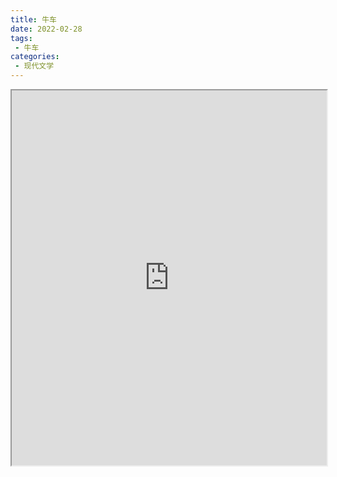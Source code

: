 ```yaml
---
title: 牛车
date: 2022-02-28
tags:
 - 牛车
categories:
 - 现代文学
---
```




<iframe src="http://localhost:8080/pdf/web/viewer.html?file=https://vkceyugu.cdn.bspapp.com/VKCEYUGU-e9075d72-0451-48df-afe1-d46932ae4554/6dcfa605-5636-4aa3-a560-7a637e1c8207.pdf" width="100%" height="600px"></iframe>